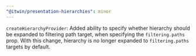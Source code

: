 ```yaml
---
"@itwin/presentation-hierarchies": minor
---
```


`createHierarchyProvider`: Added ability to specify whether hierarchy should be expanded to filtering path target, when specifying the `filtering.paths` prop. With this change, hierarchy is no longer expanded to `filtering.paths` targets by default.
